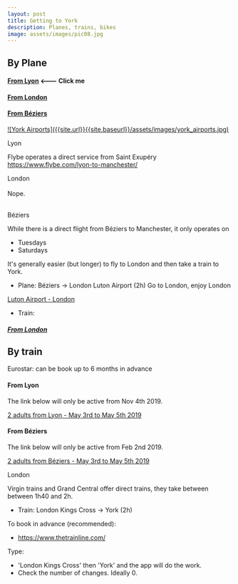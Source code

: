 ```yaml
---
layout: post
title: Getting to York
description: Planes, trains, bikes
image: assets/images/pic08.jpg
---
```


## By Plane

#### [From Lyon](#lyon) <--- Click me
#### [From London](#london)
#### [From Béziers](#beziers)

<a href='https://www.google.co.uk/maps/search/international+airports+near+York/@53.9761599,-1.6333861,9z/data=!4m3!2m2!5m1!10e2' target='_blank' rel='noopener noreferrer'>
![York Airports]({{site.url}}{{site.baseurl}}/assets/images/york_airports.jpg)
</a>

<a name="lyon">Lyon</a>

Flybe operates a direct service from Saint Exupéry
https://www.flybe.com/lyon-to-manchester/

<a name="london">London</a>
<br/>
<br/>
Nope.
<br/>
<br/>

<a name="beziers">Béziers</a>

While there is a direct flight from Béziers to Manchester, it only operates on
- Tuesdays
- Saturdays

It's generally easier (but longer) to fly to London and then take a train to York.

* Plane: Béziers -> London Luton Airport (2h)
Go to London, enjoy London
<a href='https://www.london-luton.co.uk/to-and-from-lla'>
  Luton Airport - London
</a>
    
* Train: 

##### [From London](#train-london)

## By train

Eurostar: 
can be book up to 6 months in advance

#### From Lyon

The link below will only be active from Nov 4th 2019.

<a href='https://booking.eurostar.com/uk-en/train-search/standard/8772319/7015400?adult=2&outbound-date=2019-05-03&inbound-date=2019-05-05'>
2 adults from Lyon - May 3rd to May 5th 2019
</a>

#### From Béziers

The link below will only be active from Feb 2nd 2019.

<a href='https://booking.eurostar.com/uk-en/train-search/standard/8778100/7015400?adult=2&outbound-date=2019-05-03&inbound-date=2019-05-05'>
2 adults from Béziers - May 3rd to May 5th 2019
</a>

<a name="train-london">London</a>

Virgin trains and Grand Central offer direct trains, they take between between 1h40 and 2h.
* Train: London Kings Cross -> York (2h)

To book in advance (recommended):
* https://www.thetrainline.com/

Type: 

* 'London Kings Cross' then 'York' and the app will do the work.
* Check the number of changes. Ideally 0.
 
 <img src="{{site.url}}{{site.baseurl}}/assets/images/train.png" alt="" />
